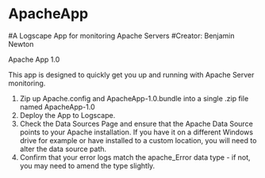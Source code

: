 # ApacheApp
#A Logscape App for monitoring Apache Servers
#Creator: Benjamin Newton

Apache App 1.0

This app is designed to quickly get you up and running with Apache Server monitoring. 

1. Zip up Apache.config and ApacheApp-1.0.bundle into a single .zip file named ApacheApp-1.0
2. Deploy the App to Logscape.
3. Check the Data Sources Page and ensure that the Apache Data Source points to your Apache installation. If you have it on a different Windows drive for example or have installed to a custom location, you will need to alter the data source path. 
4. Confirm that your error logs match the apache_Error data type - if not, you may need to amend the type slightly. 
